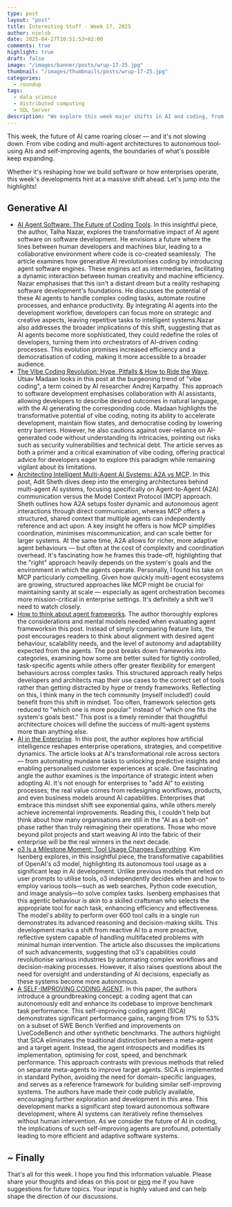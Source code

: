 ```yaml
---
type: post
layout: "post"
title: Interesting Stuff - Week 17, 2025
author: nielsb
date: 2025-04-27T10:51:53+02:00
comments: true
highlight: true
draft: false
image: "/images/banner/posts/wrup-17-25.jpg"
thumbnail: "/images/thumbnails/posts/wrup-17-25.jpg"
categories:
  - roundup
tags:
  - data science
  - distributed computing
  - SQL Server
description: "We explore this week major shifts in AI and coding, from vibe coding and multi-agent systems to autonomous tool-using and self-improving agents. These developments are redefining how we build software, automate tasks, and shape the future of enterprise operations. Dive in to catch up on the latest innovations pushing the boundaries of what's possible!"
---
```


This week, the future of AI came roaring closer — and it's not slowing down. From vibe coding and multi-agent architectures to autonomous tool-using AIs and self-improving agents, the boundaries of what's possible keep expanding. 

Whether it's reshaping how we build software or how enterprises operate, this week's developments hint at a massive shift ahead. Let's jump into the highlights! 

<!--more-->

<!--
## Podcast

If you rather listen to the summary:



Click on the link above to listen to the podcast. Oh, the direct link to the episode is [here]().
-->

## Generative AI

* [AI Agent Software: The Future of Coding Tools][1]. In this insightful piece, the author, Talha Nazar, explores the transformative impact of AI agent software on software development. He envisions a future where the lines between human developers and machines blur, leading to a collaborative environment where code is co-created seamlessly. ​ The article examines how generative AI revolutionises coding by introducing agent software engines. These engines act as intermediaries, facilitating a dynamic interaction between human creativity and machine efficiency. Nazar emphasises that this isn't a distant dream but a reality reshaping software development's foundations.​ He discusses the potential of these AI agents to handle complex coding tasks, automate routine processes, and enhance productivity. By integrating AI agents into the development workflow, developers can focus more on strategic and creative aspects, leaving repetitive tasks to intelligent systems.​ Nazar also addresses the broader implications of this shift, suggesting that as AI agents become more sophisticated, they could redefine the roles of developers, turning them into orchestrators of AI-driven coding processes. This evolution promises increased efficiency and a democratisation of coding, making it more accessible to a broader audience.​
* [The Vibe Coding Revolution: Hype, Pitfalls & How to Ride the Wave][2]. Utsav Madaan looks in this post at the burgeoning trend of "vibe coding",  a term coined by AI researcher Andrej Karpathy. This approach to software development emphasises collaboration with AI assistants, allowing developers to describe desired outcomes in natural language, with the AI generating the corresponding code. ​Madaan highlights the transformative potential of vibe coding, noting its ability to accelerate development, maintain flow states, and democratise coding by lowering entry barriers. However, he also cautions against over-reliance on AI-generated code without understanding its intricacies, pointing out risks such as security vulnerabilities and technical debt. ​The article serves as both a primer and a critical examination of vibe coding, offering practical advice for developers eager to explore this paradigm while remaining vigilant about its limitations.​ 
* [Architecting Intelligent Multi-Agent AI Systems: A2A vs MCP][3]. In this post, Adit Sheth dives deep into the emerging architectures behind multi-agent AI systems, focusing specifically on Agent-to-Agent (A2A) communication versus the Model Context Protocol (MCP) approach​. Sheth outlines how A2A setups foster dynamic and autonomous agent interactions through direct communication, whereas MCP offers a structured, shared context that multiple agents can independently reference and act upon. A key insight he offers is how MCP simplifies coordination, minimises miscommunication, and can scale better for larger systems. At the same time, A2A allows for richer, more adaptive agent behaviours — but often at the cost of complexity and coordination overhead. It's fascinating how he frames this trade-off, highlighting that the "right" approach heavily depends on the system's goals and the environment in which the agents operate. Personally, I found his take on MCP particularly compelling. Given how quickly multi-agent ecosystems are growing, structured approaches like MCP might be crucial for maintaining sanity at scale — especially as agent orchestration becomes more mission-critical in enterprise settings. It's definitely a shift we'll need to watch closely.
* [How to think about agent frameworks][4]. The author thoroughly explores the considerations and mental models needed when evaluating agent frameworks ​in this post. Instead of simply comparing feature lists, the post encourages readers to think about alignment with desired agent behaviour, scalability needs, and the level of autonomy and adaptability expected from the agents. The post breaks down frameworks into categories, examining how some are better suited for tightly controlled, task-specific agents while others offer greater flexibility for emergent behaviours across complex tasks. This structured approach really helps developers and architects map their use cases to the correct set of tools rather than getting distracted by hype or trendy frameworks. Reflecting on this, I think many in the tech community (myself included!) could benefit from this shift in mindset. Too often, framework selection gets reduced to "which one is more popular" instead of "which one fits the system's goals best." This post is a timely reminder that thoughtful architecture choices will define the success of multi-agent systems more than anything else.
* [AI in the Enterprise][5]. In this post, the author explores how artificial intelligence reshapes enterprise operations, strategies, and competitive dynamics​. The article looks at AI's transformational role across sectors — from automating mundane tasks to unlocking predictive insights and enabling personalised customer experiences at scale. One fascinating angle the author examines is the importance of strategic intent when adopting AI. It's not enough for enterprises to "add AI" to existing processes; the real value comes from redesigning workflows, products, and even business models around AI capabilities. Enterprises that embrace this mindset shift see exponential gains, while others merely achieve incremental improvements. Reading this, I couldn't help but think about how many organisations are still in the "AI as a bolt-on" phase rather than truly reimagining their operations. Those who move beyond pilot projects and start weaving AI into the fabric of their enterprise will be the real winners in the next decade.
* [o3 Is a Milestone Moment: Tool Usage Changes Everything][6]. Kim Isenberg explores, in this insightful piece, the transformative capabilities of OpenAI's o3 model, highlighting its autonomous tool usage as a significant leap in AI development. Unlike previous models that relied on user prompts to utilise tools, o3 independently decides when and how to employ various tools—such as web searches, Python code execution, and image analysis—to solve complex tasks. ​Isenberg emphasises that this agentic behaviour is akin to a skilled craftsman who selects the appropriate tool for each task, enhancing efficiency and effectiveness. The model's ability to perform over 600 tool calls in a single run demonstrates its advanced reasoning and decision-making skills. This development marks a shift from reactive AI to a more proactive, reflective system capable of handling multifaceted problems with minimal human intervention. The article also discusses the implications of such advancements, suggesting that o3's capabilities could revolutionise various industries by automating complex workflows and decision-making processes. However, it also raises questions about the need for oversight and understanding of AI decisions, especially as these systems become more autonomous.
* [A SELF-IMPROVING CODING AGENT][7]. In this paper, the authors introduce a groundbreaking concept: a coding agent that can autonomously edit and enhance its codebase to improve benchmark task performance. This self-improving coding agent (SICA) demonstrates significant performance gains, ranging from 17% to 53% on a subset of SWE Bench Verified and improvements on LiveCodeBench and other synthetic benchmarks. ​The authors highlight that SICA eliminates the traditional distinction between a meta-agent and a target agent. Instead, the agent introspects and modifies its implementation, optimising for cost, speed, and benchmark performance. This approach contrasts with previous methods that relied on separate meta-agents to improve target agents.​ SICA is implemented in standard Python, avoiding the need for domain-specific languages, and serves as a reference framework for building similar self-improving systems. The authors have made their code publicly available, encouraging further exploration and development in this area. This development marks a significant step toward autonomous software development, where AI systems can iteratively refine themselves without human intervention. As we consider the future of AI in coding, the implications of such self-improving agents are profound, potentially leading to more efficient and adaptive software systems.

## ~ Finally

That's all for this week. I hope you find this information valuable. Please share your thoughts and ideas on this post or [ping][ma] me if you have suggestions for future topics. Your input is highly valued and can help shape the direction of our discussions.

[ma]: mailto:niels.it.berglund@gmail.com
[mp]: https://blog.acolyer.org
[iq]: https://www.infoq.com/
[ew]: http://sqlonice.com/
[re]: http://blog.revolutionanalytics.com
[sqsk]: https://www.sqlskills.com
[mdaveyblog]: https://mdavey.wordpress.com/
[charlblog]: https://charlla.com/

[jovpop]: https://twitter.com/JovanPop_MSFT
[bobw]: https://twitter.com/bobwardms
[revod]: https://twitter.com/revodavid
[lonny]: https://twitter.com/sqL_handLe
[ewtw]: https://twitter.com/sqlOnIce
[buckw]: https://twitter.com/BuckWoodyMSFT
[mattw]: https://twitter.com/matthewwarren
[murba]: https://twitter.com/muratdemirbas
[daveda]: https://twitter.com/davidthecoder
[adcol]: https://twitter.com/adriancolyer
[jesrod]: https://twitter.com/jrdothoughts
[tomaz]: https://twitter.com/tomaz_tsql
[dataart]: https://twitter.com/dataartisans
[luis]: https://twitter.com/luis_de_sousa
[benstop]: https://twitter.com/benstopford
[conflu]: https://twitter.com/confluentinc
[tylert]: https://twitter.com/tyler_treat
[andrewng]: https://twitter.com/AndrewYNg
[lawr]: https://twitter.com/bytezn
[jue]: https://twitter.com/b0rk
[yan]: https://twitter.com/theburningmonk
[danny]: https://twitter.com/g9yuayon
[rmoff]: https://www.linkedin.com/in/robinmoffatt/
[ryansw]: https://twitter.com/ryanswanstrom
[pabloc]: https://twitter.com/pabloc_ds
[mklep]: https://twitter.com/martinkl
[mdavey]: https://twitter.com/matt_davey
[jboner]: https://twitter.com/jboner
[joeduff]: https://twitter.com/funcOfJoe
[charl]: https://twitter.com/charllamprecht
[dbricks]: https://twitter.com/databricks
[adsit]: https://twitter.com/SitnikAdam
[vicky]: https://twitter.com/vickyharp
[dscentral]: https://twitter.com/DataScienceCtrl
[natemc]: https://twitter.com/natemcmaster
[ads]: https://twitter.com/azuredatastudio
[travw]: https://twitter.com/radtravis
[emilk]: https://twitter.com/IsTheArchitect
[netflx]: https://netflixtechblog.com/
[hubert]: https://www.linkedin.com/in/hkdulay/
[jserra]: https://www.linkedin.com/in/jamesserra/
[lemi]: https://www.linkedin.com/in/lemimasalu/
[michael]: https://www.linkedin.com/in/michaeladrianjohnson/

[1]: https://towardsai.net/p/artificial-intelligence/ai-agent-software-the-future-of-coding-tools
[2]: https://ai.plainenglish.io/the-vibe-coding-revolution-hype-pitfalls-how-to-ride-the-wave-%EF%B8%8F-398d8f188aa5
[3]: https://pub.towardsai.net/architecting-intelligent-multi-agent-ai-systems-a2a-vs-mcp-8c3268ccc1c3
[4]: https://blog.langchain.dev/how-to-think-about-agent-frameworks/
[5]: https://cdn.openai.com/business-guides-and-resources/ai-in-the-enterprise.pdf
[6]: https://www.forwardfuture.ai/p/o3-is-a-milestone-moment-tool-usage-changes-everything
[7]: https://arxiv.org/pdf/2504.15228
